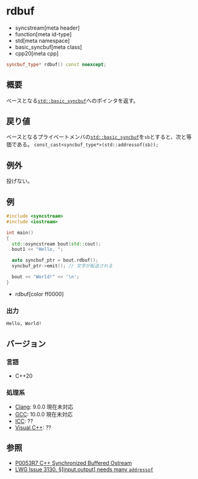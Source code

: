 # rdbuf
* syncstream[meta header]
* function[meta id-type]
* std[meta namespace]
* basic_syncbuf[meta class]
* cpp20[meta cpp]


```cpp
syncbuf_type* rdbuf() const noexcept;
```

## 概要
ベースとなる[`std::basic_syncbuf`](../basic_syncbuf.md)へのポインタを返す。


## 戻り値
ベースとなるプライベートメンバの[`std::basic_syncbuf`](../basic_syncbuf.md)を`sb`とすると、次と等価である。  `const_cast<syncbuf_type*>(std::addressof(sb));`


## 例外
投げない。


## 例
```cpp example
#include <syncstream>
#include <iostream>

int main()
{
  std::osyncstream bout(std::cout);
  bout1 << "Hello, ";

  auto syncbuf_ptr = bout.rdbuf();
  syncbuf_ptr->emit(); // 文字が転送される

  bout << "World!" << '\n';
}
```
* rdbuf[color ff0000]


### 出力
```
Hello, World!
```


## バージョン
### 言語
- C++20

### 処理系
- [Clang](/implementation.md#clang): 9.0.0 現在未対応
- [GCC](/implementation.md#gcc): 10.0.0 現在未対応
- [ICC](/implementation.md#icc): ??
- [Visual C++](/implementation.md#visual_cpp): ??


## 参照
- [P0053R7 C++ Synchronized Buffered Ostream](http://www.open-std.org/jtc1/sc22/wg21/docs/papers/2017/p0053r7.pdf)
- [LWG Issue 3130. §[input.output] needs many `addressof`](https://wg21.cmeerw.net/lwg/issue3130)
